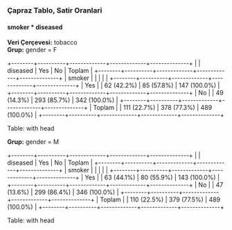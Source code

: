 ### Çapraz Tablo, Satir Oranlari  
#### smoker * diseased  
**Veri Çerçevesi:** tobacco  
**Grup:** gender = F  

+--------+----------+-------------+-------------+--------------+
|        | diseased |         Yes |          No |       Toplam |
+--------+----------+-------------+-------------+--------------+
| smoker |          |             |             |              |
+--------+----------+-------------+-------------+--------------+
|    Yes |          |  62 (42.2%) |  85 (57.8%) | 147 (100.0%) |
+--------+----------+-------------+-------------+--------------+
|     No |          |  49 (14.3%) | 293 (85.7%) | 342 (100.0%) |
+--------+----------+-------------+-------------+--------------+
| Toplam |          | 111 (22.7%) | 378 (77.3%) | 489 (100.0%) |
+--------+----------+-------------+-------------+--------------+

Table: with head

**Grup:** gender = M  

+--------+----------+-------------+-------------+--------------+
|        | diseased |         Yes |          No |       Toplam |
+--------+----------+-------------+-------------+--------------+
| smoker |          |             |             |              |
+--------+----------+-------------+-------------+--------------+
|    Yes |          |  63 (44.1%) |  80 (55.9%) | 143 (100.0%) |
+--------+----------+-------------+-------------+--------------+
|     No |          |  47 (13.6%) | 299 (86.4%) | 346 (100.0%) |
+--------+----------+-------------+-------------+--------------+
| Toplam |          | 110 (22.5%) | 379 (77.5%) | 489 (100.0%) |
+--------+----------+-------------+-------------+--------------+

Table: with head
